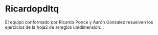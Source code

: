 # Ricardopdltq
El equipo conformado por Ricardo Ponce y Aarón Gonzalez resuelven los ejercicios de la hoja2 de arreglos unidimension…
